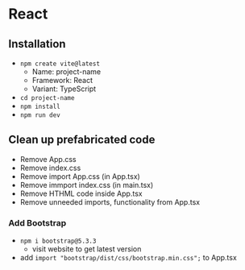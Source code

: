 # React

## Installation

-   `npm create vite@latest`
    -   Name: project-name
    -   Framework: React
    -   Variant: TypeScript
-   `cd project-name`
-   `npm install`
-   `npm run dev`

## Clean up prefabricated code

-   Remove App.css
-   Remove index.css
-   Remove import App.css (in App.tsx)
-   Remove immport index.css (in main.tsx)
-   Remove HTHML code inside App.tsx
-   Remove unneeded imports, functionality from App.tsx

### Add Bootstrap

-   `npm i bootstrap@5.3.3`
    -   visit website to get latest version
-   add `import "bootstrap/dist/css/bootstrap.min.css";` to App.tsx
